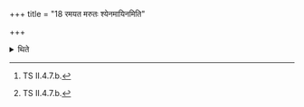 +++
title = "18 रमयत मरुतः श्येनमायिनमिति"

+++

<details><summary>थिते</summary>

18. With ramayata marutah...[^1] (the Adhvaryu) presses back the west wind.[^1]  

[^1]: TS II.4.7.b.  

[^2]: Cf. TS II.4.9.1.  
</details>
